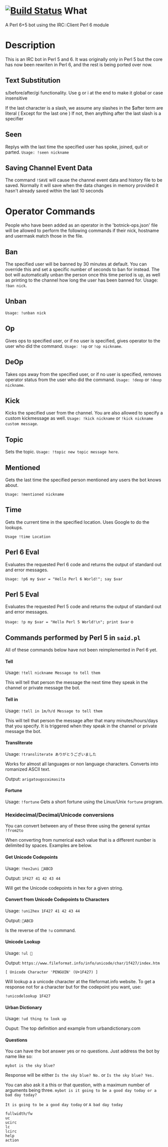 [![Build Status](https://travis-ci.org/samcv/perlbot.svg?branch=master)](https://travis-ci.org/samcv/perlbot)
What
====

A Perl 6+5 bot using the IRC::Client Perl 6 module

Description
===========

This is an IRC bot in Perl 5 and 6. It was originally only in Perl 5 but the core has now been rewriten in Perl 6, and the rest is being ported over now.

Text Substitution
-----------------

s/before/after/gi functionality. Use g or i at the end to make it global or case insensitive

If the last character is a slash, we assume any slashes in the $after term are literal ( Except for the last one ) If not, then anything after the last slash is a specifier

Seen
----

Replys with the last time the specified user has spoke, joined, quit or parted. `Usage: !seen nickname`

Saving Channel Event Data
-------------------------

The command `!SAVE` will cause the channel event data and history file to be saved. Normally it will save when the data changes in memory provided it hasn't already saved within the last 10 seconds

Operator Commands
=================

People who have been added as an operator in the 'botnick-ops.json' file will be allowed to perform the following commands if their nick, hostname and usermask match those in the file.

Ban
---

The specified user will be banned by 30 minutes at default. You can override this and set a specific number of seconds to ban for instead. The bot will automatically unban the person once this time period is up, as well as printing to the channel how long the user has been banned for. Usage: `!ban nick`.

Unban
-----

`Usage: !unban nick`

Op
--

Gives ops to specified user, or if no user is specified, gives operator to the user who did the command. `Usage: !op` or `!op nickname`.

DeOp
----

Takes ops away from the specified user, or if no user is specified, removes operator status from the user who did the command. `Usage: !deop` or `!deop nickname`.

Kick
----

Kicks the specified user from the channel. You are also allowed to specify a custom kickmessage as well. `Usage: !kick nickname` or `!kick nickname custom message`.

Topic
-----

Sets the topic. `Usage: !topic new topic message here`.

Mentioned
---------

Gets the last time the specified person mentioned any users the bot knows about.

`Usage: !mentioned nickname`

Time
----

Gets the current time in the specified location. Uses Google to do the lookups.

`Usage !time Location`

Perl 6 Eval
-----------

Evaluates the requested Perl 6 code and returns the output of standard out and error messages.

`Usage: !p6 my $var = "Hello Perl 6 World!"; say $var`

Perl 5 Eval
-----------

Evaluates the requested Perl 5 code and returns the output of standard out and error messages.

`Usage: !p my $var = "Hello Perl 5 World!\n"; print $var`
o
## Commands performed by Perl 5 in `said.pl`
All of these commands below have not been reimplemented in Perl 6 yet.
#### Tell
Usage: `!tell nickname Message to tell them`

This will tell that person the message the next time they speak in the channel or private message the bot.

#### Tell in
Usage: `!tell in 1m/h/d Message to tell them`

This will tell that person the message after that many minutes/hours/days that you specify.  It is triggered when they speak in the channel or private message the bot.

#### Transliterate
Usage: `!transliterate ありがとうございました`

Works for almost all languages or non language characters.  Converts into romanized ASCII text.

Output: `arigatougozaimasita`

#### Fortune
Usage: `!fortune`
Gets a short fortune using the Linux/Unix `fortune` program.

### Hexidecimal/Decimal/Unicode conversions
You can convert between any of these three using the general syntax `!from2to`

When converting from numerical each value that is a different number is
delimited by spaces.  Examples are below.

#### Get Unicode Codepoints
Usage: `!hex2uni 🐧ABCD`

Output: `1F427 41 42 43 44`

Will get the Unicode codepoints in hex for a given string.

#### Convert from Unicode Codepoints to Characters
Usage: `!uni2hex 1F427 41 42 43 44`

Output: `🐧ABCD`

Is the reverse of the `!u` command.

#### Unicode Lookup
Usage: `!ul 🐧`

Output: `https://www.fileformat.info/info/unicode/char/1f427/index.htm`

 `[ Unicode Character 'PENGUIN' (U+1F427) ] `

Will lookup a a unicode character at the fileformat.info website.
To get a response not for a character but for the codepoint you want, use:

`!unicodelookup 1F427`

#### Urban Dictionary
Usage: `!ud thing to look up`

Ouput: The top definition and example from urbandictionary.com

#### Questions
You can have the bot answer yes or no questions.  Just address the bot by name like so:

`mybot is the sky blue?`

Response will be either `Is the sky blue? No.` or `Is the sky blue? Yes.`

You can also ask it a this or that question, with a maximum number of arguments being three.
`mybot is it going to be a good day today or a bad day today?`

`It is going to be a good day today` or `A bad day today`

	fullwidth/fw
	uc
	ucirc
	lc
	lcirc
	help
	action
